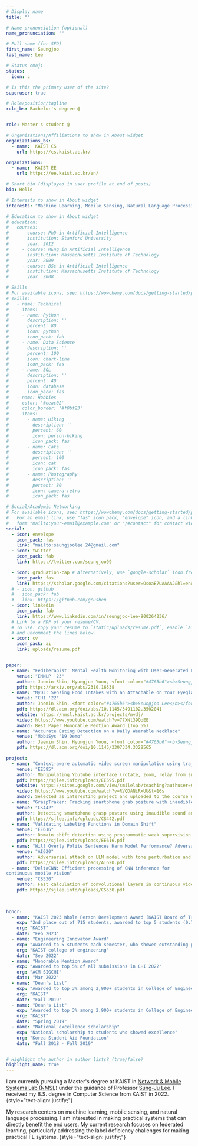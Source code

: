 ```yaml
---
# Display name
title: ""

# Name pronunciation (optional)
name_pronunciation: ""

# Full name (for SEO)
first_name: Seungjoo
last_name: Lee

# Status emoji
status:
  icon: ☕️

# Is this the primary user of the site?
superuser: true

# Role/position/tagline
role_bs: Bachelor's degree @


role: Master's student @

# Organizations/Affiliations to show in About widget
organizations_bs:
  - name:  KAIST CS
    url: https://cs.kaist.ac.kr/

organizations:
  - name:  KAIST EE
    url: https://ee.kaist.ac.kr/en/

# Short bio (displayed in user profile at end of posts)
bio: Hello

# Interests to show in About widget
interests: "Machine Learning, Mobile Sensing, Natural Language Processing"

# Education to show in About widget
# education:
#   courses:
#     - course: PhD in Artificial Intelligence
#       institution: Stanford University
#       year: 2012
#     - course: MEng in Artificial Intelligence
#       institution: Massachusetts Institute of Technology
#       year: 2009
#     - course: BSc in Artificial Intelligence
#       institution: Massachusetts Institute of Technology
#       year: 2008

# Skills
# For available icons, see: https://wowchemy.com/docs/getting-started/page-builder/#icons
# skills:
#   - name: Technical
#     items:
#     - name: Python
#       description: ''
#       percent: 80
#       icon: python
#       icon_pack: fab
#     - name: Data Science
#       description: ''
#       percent: 100
#       icon: chart-line
#       icon_pack: fas
#     - name: SQL
#       description: ''
#       percent: 40
#       icon: database
#       icon_pack: fas
#   - name: Hobbies
#     color: '#eeac02'
#     color_border: '#f0bf23'
#     items:
#       - name: Hiking
#         description: ''
#         percent: 60
#         icon: person-hiking
#         icon_pack: fas
#       - name: Cats
#         description: ''
#         percent: 100
#         icon: cat
#         icon_pack: fas
#       - name: Photography
#         description: ''
#         percent: 80
#         icon: camera-retro
#         icon_pack: fas

# Social/Academic Networking
# For available icons, see: https://wowchemy.com/docs/getting-started/page-builder/#icons
#   For an email link, use "fas" icon pack, "envelope" icon, and a link in the
#   form "mailto:your-email@example.com" or "/#contact" for contact widget.
social:
  - icon: envelope
    icon_pack: fas
    link: "mailto:seungjoolee.24@gmail.com"
  - icon: twitter
    icon_pack: fab
    link: https://twitter.com/seungjoo99

  - icon: graduation-cap # Alternatively, use `google-scholar` icon from `ai` icon pack
    icon_pack: fas
    link: https://scholar.google.com/citations?user=OsoaE7UAAAAJ&hl=en&authuser=2
  # - icon: github
  #   icon_pack: fab
  #   link: https://github.com/gcushen
  - icon: linkedin
    icon_pack: fab
    link: https://www.linkedin.com/in/seungjoo-lee-800264236/
  # Link to a PDF of your resume/CV.
  # To use: copy your resume to `static/uploads/resume.pdf`, enable `ai` icons in `params.yaml`,
  # and uncomment the lines below.
  - icon: cv
    icon_pack: ai
    link: uploads/resume.pdf


paper:
  - name: "FedTherapist: Mental Health Monitoring with User-Generated Linguistic Expressions on Smartphones via Federated Learning"
    venue: "EMNLP '23"
    author: Jaemin Shin, Hyungjun Yoon, <font color="#4765b6"><b>Seungjoo Lee</b></font>, Sungjoon Park, Yunxin Liu, Jinho D. Choi, Sung-Ju Lee
    pdf: https://arxiv.org/abs/2310.16538
  - name: "MyDJ: Sensing Food Intakes with an Attachable on Your Eyeglass Frame"
    venue: "CHI '22"
    author: Jaemin Shin, <font color="#4765b6"><b>Seungjoo Lee</b></font>, Taesik Gong, Hyungjun Yoon, Hyunchul Roh, Andrea Bianchi, and Sung-Ju Lee
    pdf: https://dl.acm.org/doi/abs/10.1145/3491102.3502041
    website: https://nmsl.kaist.ac.kr/projects/mydj/
    video: https://www.youtube.com/watch?v=77XNl39QoEE
    award: Best Paper Honorable Mention Award (Top 5%)
  - name: "Accurate Eating Detection on a Daily Wearable Necklace"
    venue: "MobiSys '19 Demo"
    author: Jaemin Shin, Hyungjun Yoon, <font color="#4765b6"><b>Seungjoo Lee</b></font>, Sungjoon Park, Yunxin Liu, Jinho D. Choi, Sung-Ju Lee
    pdf: https://dl.acm.org/doi/10.1145/3307334.3328565

project:
  - name: "Context-aware automatic video screen manipulation using trajectory tracking"
    venue: "EE595"
    author: Manipulating Youtube interface (rotate, zoom, relay from smartphone to laptop) using user head location & orientation. </br>Implemented head tracking using Arduino & bluetooth connection between laptop, smartphone, and Arduino
    pdf: https://sjlee.info/uploads/EE595.pdf
    website: https://sites.google.com/view/smilelab/teaching?authuser=0
    video: https://www.youtube.com/watch?v=RVQDANiRxUU&t=16s
    award: Selected as interesting project and uploaded to the course website
  - name: "GraspTraker: Tracking smartphone grab posture with inaudible sound"
    venue: "CS442"
    author: Detecting smartphone grasp posture using inaudible sound and FMCW modulation
    pdf: https://sjlee.info/uploads/CS442.pdf
  - name: "Validating Labeling Functions in Domain Shift"
    venue: "EE616"
    author: Domain shift detection using programmatic weak supervision
    pdf: https://sjlee.info/uploads/EE616.pdf
  - name: "Will Overly Polite Sentences Harm Model Performance? Adversarial Pragmatic Perturbation for NLP"
    venue: "AI620"
    author: Adversarial attack on LLM model with tone perturbation and its defense
    pdf: https://sjlee.info/uploads/AI620.pdf
  - name: "DeltaCNN: Efficient processing of CNN inference for
continuous mobile vision"
    venue: "CS530"
    author: Fast calculation of convolutional layers in continuous video streams using the fact that the video scene does not change significantly
    pdf: https://sjlee.info/uploads/CS530.pdf
  

    
honor:
  - name: "KAIST 2023 Whole Person Development Award (KAIST Board of Trustee Chairperson's Prize)"
    exp: "2nd place out of 715 students, awarded to top 5 students (0.7%) who demonstrated outstanding performances in various activities as well as in grades. Awarded at the commencement ceremony"
    org: "KAIST"
    date: "Feb 2023"
  - name: "Engineering Innovator Award"
    exp: "Awarded to 5 students each semester, who showed outstanding performance in extracurricular activities, including academic publications, entrepreneurial activities, exhibitions, and inventions"
    org: "KAIST college of engineering"
    date: "Sep 2022"
  - name: "Honorable Mention Award"
    exp: "Awarded to top 5% of all submissions in CHI 2022"
    org: "ACM SIGCHI"
    date: "Mar 2022" 
  - name: "Dean's List"
    exp: "Awarded to top 3% among 2,900+ students in College of Engineering"
    org: "KAIST"
    date: "Fall 2019"
  - name: "Dean's List"
    exp: "Awarded to top 3% among 2,900+ students in College of Engineering"
    org: "KAIST"
    date: "Spring 2019"
  - name: "National excellence scholarship"
    exp: "National scholarship to students who showed excellence"
    org: "Korea Student Aid Foundation"
    date: "Fall 2018 - Fall 2019" 


# Highlight the author in author lists? (true/false)
highlight_name: true
---
```


I am currently pursuing a Master's degree at KAIST in <a href="https://nmsl.kaist.ac.kr/">Network & Mobile Systems Lab (NMSL)</a> under the guidance of Professor <a href="https://sites.google.com/site/wewantsj/">Sung-Ju Lee</a>. I received my B.S. degree in Computer Science from KAIST in 2022.
{style="text-align: justify;"}

 My research centers on machine learning, mobile sensing, and natural language processing. I am interested in making practical systems that can directly benefit the end users. My current research focuses on federated learning, particularly addressing the label deficiency challenges for making practical FL systems.
{style="text-align: justify;"}
